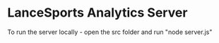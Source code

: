 # LanceSports Analytics Server

To run the server locally - open the src folder and run "node server.js"

